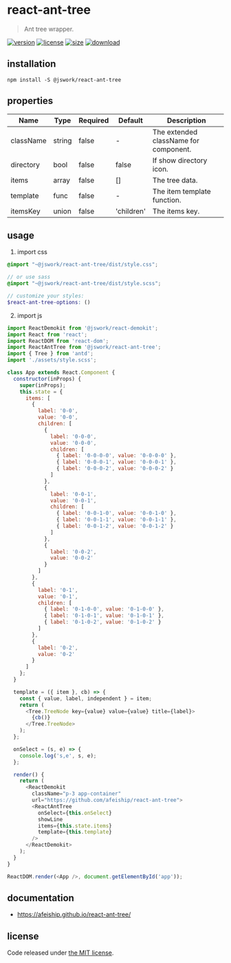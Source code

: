 # react-ant-tree
> Ant tree wrapper.

[![version][version-image]][version-url]
[![license][license-image]][license-url]
[![size][size-image]][size-url]
[![download][download-image]][download-url]

## installation
```shell
npm install -S @jswork/react-ant-tree
```

## properties
| Name      | Type   | Required | Default    | Description                           |
| --------- | ------ | -------- | ---------- | ------------------------------------- |
| className | string | false    | -          | The extended className for component. |
| directory | bool   | false    | false      | If show directory icon.               |
| items     | array  | false    | []         | The tree data.                        |
| template  | func   | false    | -          | The item template function.           |
| itemsKey  | union  | false    | 'children' | The items key.                        |


## usage
1. import css
  ```scss
  @import "~@jswork/react-ant-tree/dist/style.css";

  // or use sass
  @import "~@jswork/react-ant-tree/dist/style.scss";

  // customize your styles:
  $react-ant-tree-options: ()
  ```
2. import js
  ```js
  import ReactDemokit from '@jswork/react-demokit';
  import React from 'react';
  import ReactDOM from 'react-dom';
  import ReactAntTree from '@jswork/react-ant-tree';
  import { Tree } from 'antd';
  import './assets/style.scss';

  class App extends React.Component {
    constructor(inProps) {
      super(inProps);
      this.state = {
        items: [
          {
            label: '0-0',
            value: '0-0',
            children: [
              {
                label: '0-0-0',
                value: '0-0-0',
                children: [
                  { label: '0-0-0-0', value: '0-0-0-0' },
                  { label: '0-0-0-1', value: '0-0-0-1' },
                  { label: '0-0-0-2', value: '0-0-0-2' }
                ]
              },
              {
                label: '0-0-1',
                value: '0-0-1',
                children: [
                  { label: '0-0-1-0', value: '0-0-1-0' },
                  { label: '0-0-1-1', value: '0-0-1-1' },
                  { label: '0-0-1-2', value: '0-0-1-2' }
                ]
              },
              {
                label: '0-0-2',
                value: '0-0-2'
              }
            ]
          },
          {
            label: '0-1',
            value: '0-1',
            children: [
              { label: '0-1-0-0', value: '0-1-0-0' },
              { label: '0-1-0-1', value: '0-1-0-1' },
              { label: '0-1-0-2', value: '0-1-0-2' }
            ]
          },
          {
            label: '0-2',
            value: '0-2'
          }
        ]
      };
    }

    template = ({ item }, cb) => {
      const { value, label, independent } = item;
      return (
        <Tree.TreeNode key={value} value={value} title={label}>
          {cb()}
        </Tree.TreeNode>
      );
    };

    onSelect = (s, e) => {
      console.log('s,e', s, e);
    };

    render() {
      return (
        <ReactDemokit
          className="p-3 app-container"
          url="https://github.com/afeiship/react-ant-tree">
          <ReactAntTree
            onSelect={this.onSelect}
            showLine
            items={this.state.items}
            template={this.template}
          />
        </ReactDemokit>
      );
    }
  }

  ReactDOM.render(<App />, document.getElementById('app'));

  ```

## documentation
- https://afeiship.github.io/react-ant-tree/


## license
Code released under [the MIT license](https://github.com/afeiship/react-ant-tree/blob/master/LICENSE.txt).

[version-image]: https://img.shields.io/npm/v/@jswork/react-ant-tree
[version-url]: https://npmjs.org/package/@jswork/react-ant-tree

[license-image]: https://img.shields.io/npm/l/@jswork/react-ant-tree
[license-url]: https://github.com/afeiship/react-ant-tree/blob/master/LICENSE.txt

[size-image]: https://img.shields.io/bundlephobia/minzip/@jswork/react-ant-tree
[size-url]: https://github.com/afeiship/react-ant-tree/blob/master/dist/react-ant-tree.min.js

[download-image]: https://img.shields.io/npm/dm/@jswork/react-ant-tree
[download-url]: https://www.npmjs.com/package/@jswork/react-ant-tree
